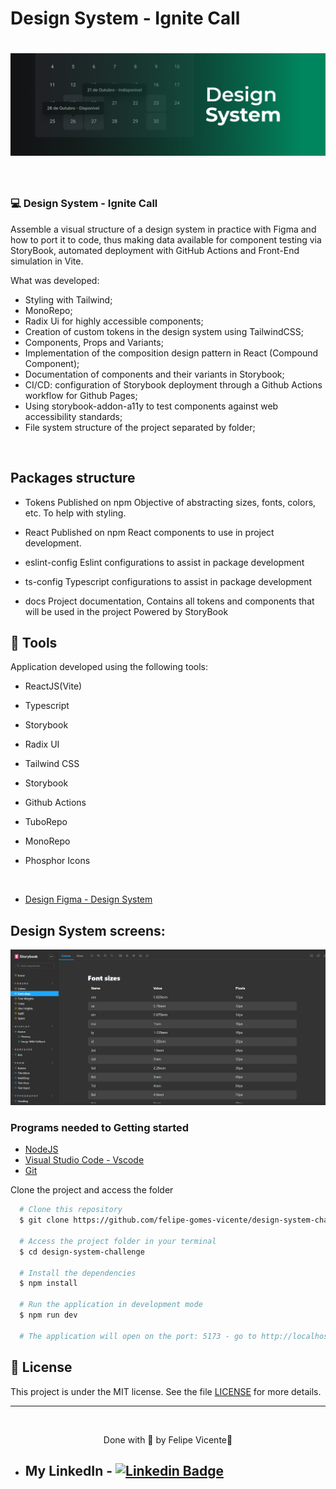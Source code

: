 # Design System - Ignite Call

<h1 align="center">
    <img alt="Design System" title="Design System" src="./.github/design-system.png" />
</h1>

<br>

### 💻 Design System - Ignite Call

Assemble a visual structure of a design system in practice with Figma and how to port it to code, thus making data available for component testing via StoryBook, automated deployment with GitHub Actions and Front-End simulation in Vite.

What was developed:

- Styling with Tailwind;
- MonoRepo;
- Radix Ui for highly accessible components;
- Creation of custom tokens in the design system using TailwindCSS;
- Components, Props and Variants;
- Implementation of the composition design pattern in React (Compound Component);
- Documentation of components and their variants in Storybook;
- CI/CD: configuration of Storybook deployment through a Github Actions workflow for Github Pages;
- Using storybook-addon-a11y to test components against web accessibility standards;
- File system structure of the project separated by folder;  
<br />

## Packages structure
- Tokens
Published on npm
Objective of abstracting sizes, fonts, colors, etc. To help with styling.
&nbsp;

- React
Published on npm
React components to use in project development.
&nbsp;

- eslint-config
Eslint configurations to assist in package development
&nbsp;

- ts-config
Typescript configurations to assist in package development
&nbsp;

- docs
Project documentation, Contains all tokens and components that will be used in the project
Powered by StoryBook


## 🧪 Tools

Application developed using the following tools:

- ReactJS(Vite)
- Typescript
- Storybook
- Radix UI
- Tailwind CSS
- Storybook
- Github Actions
- TuboRepo
- MonoRepo
- Phosphor Icons
  
  <br />
  
- [Design Figma - Design System](https://www.figma.com/file/cowwFHJimoyQomSAynMjGz/Ignite-Call?node-id=4%3A412)

## Design System screens:
 <img alt="" title="Design System" src="./.github/preview1.png" />

 <br />

### Programs needed to Getting started

- [NodeJS](https://nodejs.org/en/)
- [Visual Studio Code - Vscode](https://code.visualstudio.com/)
- [Git](https://git-scm.com/)

Clone the project and access the folder

```bash
  # Clone this repository
  $ git clone https://github.com/felipe-gomes-vicente/design-system-challenge.git

  # Access the project folder in your terminal
  $ cd design-system-challenge

  # Install the dependencies
  $ npm install

  # Run the application in development mode
  $ npm run dev

  # The application will open on the port: 5173 - go to http://localhost:5173/ or http://127.0.0.1:5173/ 
```

## 📝 License

This project is under the MIT license. See the file [LICENSE](LICENSE) for more details.

---

&nbsp;

<p align="center">Done with 💜 by Felipe Vicente👋</p>

- ## My LinkedIn - [![Linkedin Badge](https://img.shields.io/badge/-FelipeVicente-blue?style=flat-square&logo=Linkedin&logoColor=white&link=https://www.linkedin.com/in/felipe-gomes-vicente/)](https://www.linkedin.com/in/felipe-gomes-vicente/)